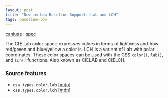 ```yaml
---
layout: post
title: "New in Low Baseline Support: Lab and LCH"
tags: baseline-low
---
```


[caniuse](https://caniuse.com/?search=lab) · [spec](https://drafts.csswg.org/css-color-4/#cie-lab)

The CIE Lab color space expresses colors in terms of lightness and how red/green and blue/yellow a color is. LCH is a variant of Lab with polar coordinates. These color spaces can be used with the CSS `color()`, `lab()`, and `lch()` functions. Also known as CIELAB and CIELCH.

### Source features

- ``css.types.color.lab`` [[mdn]](https://https://developer.mozilla.org/en-US/search?q=css.types.color.lab)
- ``css.types.color.lch`` [[mdn]](https://https://developer.mozilla.org/en-US/search?q=css.types.color.lch)
